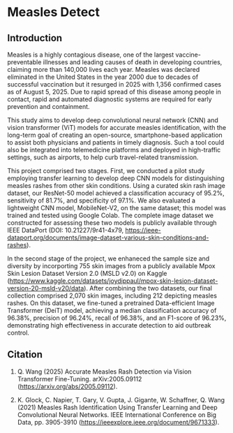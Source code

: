 # Measles Detect

Introduction
------------
Measles is a highly contagious disease, one of the largest vaccine-preventable illnesses and leading causes of death in developing countries, claiming more than 140,000 lives each year. Measles was declared eliminated in the United States in the year 2000 due to decades of successful vaccination but it resurged in 2025 with 1,356 confirmed cases as of August 5, 2025. Due to rapid spread of this disease among people in contact, rapid and automated diagnostic systems are required for early prevention and containment. 

This study aims to develop deep convolutional neural network (CNN) and vision transformer (ViT) models for accurate measles identification, with the long-term goal of creating an open-source, smartphone-based application to assist both physicians and patients in timely diagnosis. Such a tool could also be integrated into telemedicine platforms and deployed in high-traffic settings, such as airports, to help curb travel-related transmission.

This project comprised two stages. First, we conducted a pilot study employing transfer learning to develop deep CNN models for distinguishing measles rashes from other skin conditions. Using a curated skin rash image dataset, our ResNet-50 model achieved a classification accuracy of 95.2%, sensitivity of 81.7%, and specificity of 97.1%. We also evaluated a lightweight CNN model, MobileNet-V2, on the same dataset; this model was trained and tested using Google Colab. The complete image dataset we constructed for assessing these two models is publicly available through IEEE DataPort (DOI: 10.21227/9r41-4x79, https://ieee-dataport.org/documents/image-dataset-various-skin-conditions-and-rashes).

In the second stage of the project, we enhaneced the sample size and diversity by incorporting 755 skin images from a publicly available Mpox Skin Lesion Dataset Version 2.0 (MSLD v2.0) on Kaggle (https://www.kaggle.com/datasets/joydippaul/mpox-skin-lesion-dataset-version-20-msld-v20/data). After combining the two datasets, our final collection comprised 2,070 skin images, including 212 depicting measles rashes. On this dataset, we fine-tuned a pretrained Data-efficient Image Transformer (DeiT) model, achieving a median classification accuracy of 96.38%, precision of 96.24%, recall of 96.38%, and an F1-score of 96.23%, demonstrating high effectiveness in accurate detection to aid outbreak control. 

Citation
----------
1. Q. Wang (2025) Accurate Measles Rash Detection via Vision Transformer Fine-Tuning. arXiv:2005.09112 (https://arxiv.org/abs/2005.09112).

2. K. Glock, C. Napier, T. Gary, V. Gupta, J. Gigante, W. Schaffner, Q. Wang (2021) Measles Rash Identification Using Transfer Learning and Deep Convolutional Neural Networks. IEEE International Conference on Big Data, pp. 3905-3910 (https://ieeexplore.ieee.org/document/9671333).
